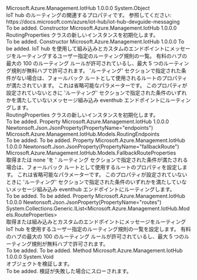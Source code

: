 <Type Name="RoutingProperties" FullName="Microsoft.Azure.Management.IotHub.Models.RoutingProperties">
  <TypeSignature Language="C#" Value="public class RoutingProperties" />
  <TypeSignature Language="ILAsm" Value=".class public auto ansi beforefieldinit RoutingProperties extends System.Object" />
  <TypeSignature Language="DocId" Value="T:Microsoft.Azure.Management.IotHub.Models.RoutingProperties" />
  <TypeSignature Language="VB.NET" Value="Public Class RoutingProperties" />
  <TypeSignature Language="F#" Value="type RoutingProperties = class" />
  <AssemblyInfo>
    <AssemblyName>Microsoft.Azure.Management.IotHub</AssemblyName>
    <AssemblyVersion>1.0.0.0</AssemblyVersion>
  </AssemblyInfo>
  <Base>
    <BaseTypeName>System.Object</BaseTypeName>
  </Base>
  <Interfaces />
  <Docs>
    <summary>
            IoT hub のルーティングの関連するプロパティです。 参照してください: https://docs.microsoft.com/azure/iot-hub/iot-hub-devguide-messaging
            </summary>
    <remarks>To be added.</remarks>
  </Docs>
  <Members>
    <Member MemberName=".ctor">
      <MemberSignature Language="C#" Value="public RoutingProperties ();" />
      <MemberSignature Language="ILAsm" Value=".method public hidebysig specialname rtspecialname instance void .ctor() cil managed" />
      <MemberSignature Language="DocId" Value="M:Microsoft.Azure.Management.IotHub.Models.RoutingProperties.#ctor" />
      <MemberSignature Language="VB.NET" Value="Public Sub New ()" />
      <MemberType>Constructor</MemberType>
      <AssemblyInfo>
        <AssemblyName>Microsoft.Azure.Management.IotHub</AssemblyName>
        <AssemblyVersion>1.0.0.0</AssemblyVersion>
      </AssemblyInfo>
      <Parameters />
      <Docs>
        <summary>
            RoutingProperties クラスの新しいインスタンスを初期化します。
            </summary>
        <remarks>To be added.</remarks>
      </Docs>
    </Member>
    <Member MemberName=".ctor">
      <MemberSignature Language="C#" Value="public RoutingProperties (Microsoft.Azure.Management.IotHub.Models.RoutingEndpoints endpoints = null, System.Collections.Generic.IList&lt;Microsoft.Azure.Management.IotHub.Models.RouteProperties&gt; routes = null, Microsoft.Azure.Management.IotHub.Models.FallbackRouteProperties fallbackRoute = null);" />
      <MemberSignature Language="ILAsm" Value=".method public hidebysig specialname rtspecialname instance void .ctor(class Microsoft.Azure.Management.IotHub.Models.RoutingEndpoints endpoints, class System.Collections.Generic.IList`1&lt;class Microsoft.Azure.Management.IotHub.Models.RouteProperties&gt; routes, class Microsoft.Azure.Management.IotHub.Models.FallbackRouteProperties fallbackRoute) cil managed" />
      <MemberSignature Language="DocId" Value="M:Microsoft.Azure.Management.IotHub.Models.RoutingProperties.#ctor(Microsoft.Azure.Management.IotHub.Models.RoutingEndpoints,System.Collections.Generic.IList{Microsoft.Azure.Management.IotHub.Models.RouteProperties},Microsoft.Azure.Management.IotHub.Models.FallbackRouteProperties)" />
      <MemberSignature Language="VB.NET" Value="Public Sub New (Optional endpoints As RoutingEndpoints = null, Optional routes As IList(Of RouteProperties) = null, Optional fallbackRoute As FallbackRouteProperties = null)" />
      <MemberSignature Language="F#" Value="new Microsoft.Azure.Management.IotHub.Models.RoutingProperties : Microsoft.Azure.Management.IotHub.Models.RoutingEndpoints * System.Collections.Generic.IList&lt;Microsoft.Azure.Management.IotHub.Models.RouteProperties&gt; * Microsoft.Azure.Management.IotHub.Models.FallbackRouteProperties -&gt; Microsoft.Azure.Management.IotHub.Models.RoutingProperties" Usage="new Microsoft.Azure.Management.IotHub.Models.RoutingProperties (endpoints, routes, fallbackRoute)" />
      <MemberType>Constructor</MemberType>
      <AssemblyInfo>
        <AssemblyName>Microsoft.Azure.Management.IotHub</AssemblyName>
        <AssemblyVersion>1.0.0.0</AssemblyVersion>
      </AssemblyInfo>
      <Parameters>
        <Parameter Name="endpoints" Type="Microsoft.Azure.Management.IotHub.Models.RoutingEndpoints" />
        <Parameter Name="routes" Type="System.Collections.Generic.IList&lt;Microsoft.Azure.Management.IotHub.Models.RouteProperties&gt;" />
        <Parameter Name="fallbackRoute" Type="Microsoft.Azure.Management.IotHub.Models.FallbackRouteProperties" />
      </Parameters>
      <Docs>
        <param name="endpoints">To be added.</param>
        <param name="routes">IoT hub を使用して組み込みとカスタムのエンドポイントにメッセージをルーティングするユーザー指定のルーティング規則の一覧。 有料のハブの最大の 100 のルーティング ルールが許可されているし、最大 5 つのルーティング規則が無料ハブで許可されます。</param>
        <param name="fallbackRoute">'ルーティング' セクションで指定された条件がない場合は、フォールバック ルートとして使用されるルートのプロパティが満たされています。 これは省略可能なパラメーターです。 このプロパティが設定されていないときに 'ルーティング' セクションで指定された条件のいずれかを満たしていないメッセージ組み込み eventhub エンドポイントにルーティングします。</param>
        <summary>
            RoutingProperties クラスの新しいインスタンスを初期化します。
            </summary>
        <remarks>To be added.</remarks>
      </Docs>
    </Member>
    <Member MemberName="Endpoints">
      <MemberSignature Language="C#" Value="public Microsoft.Azure.Management.IotHub.Models.RoutingEndpoints Endpoints { get; set; }" />
      <MemberSignature Language="ILAsm" Value=".property instance class Microsoft.Azure.Management.IotHub.Models.RoutingEndpoints Endpoints" />
      <MemberSignature Language="DocId" Value="P:Microsoft.Azure.Management.IotHub.Models.RoutingProperties.Endpoints" />
      <MemberSignature Language="VB.NET" Value="Public Property Endpoints As RoutingEndpoints" />
      <MemberSignature Language="F#" Value="member this.Endpoints : Microsoft.Azure.Management.IotHub.Models.RoutingEndpoints with get, set" Usage="Microsoft.Azure.Management.IotHub.Models.RoutingProperties.Endpoints" />
      <MemberType>Property</MemberType>
      <AssemblyInfo>
        <AssemblyName>Microsoft.Azure.Management.IotHub</AssemblyName>
        <AssemblyVersion>1.0.0.0</AssemblyVersion>
      </AssemblyInfo>
      <Attributes>
        <Attribute>
          <AttributeName>Newtonsoft.Json.JsonProperty(PropertyName="endpoints")</AttributeName>
        </Attribute>
      </Attributes>
      <ReturnValue>
        <ReturnType>Microsoft.Azure.Management.IotHub.Models.RoutingEndpoints</ReturnType>
      </ReturnValue>
      <Docs>
        <summary />
        <value>To be added.</value>
        <remarks>To be added.</remarks>
      </Docs>
    </Member>
    <Member MemberName="FallbackRoute">
      <MemberSignature Language="C#" Value="public Microsoft.Azure.Management.IotHub.Models.FallbackRouteProperties FallbackRoute { get; set; }" />
      <MemberSignature Language="ILAsm" Value=".property instance class Microsoft.Azure.Management.IotHub.Models.FallbackRouteProperties FallbackRoute" />
      <MemberSignature Language="DocId" Value="P:Microsoft.Azure.Management.IotHub.Models.RoutingProperties.FallbackRoute" />
      <MemberSignature Language="VB.NET" Value="Public Property FallbackRoute As FallbackRouteProperties" />
      <MemberSignature Language="F#" Value="member this.FallbackRoute : Microsoft.Azure.Management.IotHub.Models.FallbackRouteProperties with get, set" Usage="Microsoft.Azure.Management.IotHub.Models.RoutingProperties.FallbackRoute" />
      <MemberType>Property</MemberType>
      <AssemblyInfo>
        <AssemblyName>Microsoft.Azure.Management.IotHub</AssemblyName>
        <AssemblyVersion>1.0.0.0</AssemblyVersion>
      </AssemblyInfo>
      <Attributes>
        <Attribute>
          <AttributeName>Newtonsoft.Json.JsonProperty(PropertyName="fallbackRoute")</AttributeName>
        </Attribute>
      </Attributes>
      <ReturnValue>
        <ReturnType>Microsoft.Azure.Management.IotHub.Models.FallbackRouteProperties</ReturnType>
      </ReturnValue>
      <Docs>
        <summary>
            取得または none 'を ' ルーティング セクションで指定された条件が満たされる場合は、フォールバック ルートとして使用するルートのプロパティを設定します。 これは省略可能なパラメーターです。 このプロパティが設定されていないときに 'ルーティング' セクションで指定された条件のいずれかを満たしていないメッセージ組み込み eventhub エンドポイントにルーティングします。
            </summary>
        <value>To be added.</value>
        <remarks>To be added.</remarks>
      </Docs>
    </Member>
    <Member MemberName="Routes">
      <MemberSignature Language="C#" Value="public System.Collections.Generic.IList&lt;Microsoft.Azure.Management.IotHub.Models.RouteProperties&gt; Routes { get; set; }" />
      <MemberSignature Language="ILAsm" Value=".property instance class System.Collections.Generic.IList`1&lt;class Microsoft.Azure.Management.IotHub.Models.RouteProperties&gt; Routes" />
      <MemberSignature Language="DocId" Value="P:Microsoft.Azure.Management.IotHub.Models.RoutingProperties.Routes" />
      <MemberSignature Language="VB.NET" Value="Public Property Routes As IList(Of RouteProperties)" />
      <MemberSignature Language="F#" Value="member this.Routes : System.Collections.Generic.IList&lt;Microsoft.Azure.Management.IotHub.Models.RouteProperties&gt; with get, set" Usage="Microsoft.Azure.Management.IotHub.Models.RoutingProperties.Routes" />
      <MemberType>Property</MemberType>
      <AssemblyInfo>
        <AssemblyName>Microsoft.Azure.Management.IotHub</AssemblyName>
        <AssemblyVersion>1.0.0.0</AssemblyVersion>
      </AssemblyInfo>
      <Attributes>
        <Attribute>
          <AttributeName>Newtonsoft.Json.JsonProperty(PropertyName="routes")</AttributeName>
        </Attribute>
      </Attributes>
      <ReturnValue>
        <ReturnType>System.Collections.Generic.IList&lt;Microsoft.Azure.Management.IotHub.Models.RouteProperties&gt;</ReturnType>
      </ReturnValue>
      <Docs>
        <summary>
            取得または組み込みとカスタムのエンドポイントにメッセージをルーティング IoT hub を使用するユーザー指定のルーティング規則の一覧を設定します。 有料のハブの最大の 100 のルーティング ルールが許可されているし、最大 5 つのルーティング規則が無料ハブで許可されます。
            </summary>
        <value>To be added.</value>
        <remarks>To be added.</remarks>
      </Docs>
    </Member>
    <Member MemberName="Validate">
      <MemberSignature Language="C#" Value="public virtual void Validate ();" />
      <MemberSignature Language="ILAsm" Value=".method public hidebysig newslot virtual instance void Validate() cil managed" />
      <MemberSignature Language="DocId" Value="M:Microsoft.Azure.Management.IotHub.Models.RoutingProperties.Validate" />
      <MemberSignature Language="VB.NET" Value="Public Overridable Sub Validate ()" />
      <MemberSignature Language="F#" Value="abstract member Validate : unit -&gt; unit&#xA;override this.Validate : unit -&gt; unit" Usage="routingProperties.Validate " />
      <MemberType>Method</MemberType>
      <AssemblyInfo>
        <AssemblyName>Microsoft.Azure.Management.IotHub</AssemblyName>
        <AssemblyVersion>1.0.0.0</AssemblyVersion>
      </AssemblyInfo>
      <ReturnValue>
        <ReturnType>System.Void</ReturnType>
      </ReturnValue>
      <Parameters />
      <Docs>
        <summary>
            オブジェクトを検証します。
            </summary>
        <remarks>To be added.</remarks>
        <exception cref="T:Microsoft.Rest.ValidationException">
            検証が失敗した場合にスローされます。
            </exception>
      </Docs>
    </Member>
  </Members>
</Type>
